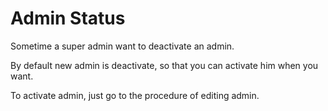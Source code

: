 # Admin Status

Sometime a super admin want to deactivate an admin.

By default new admin is deactivate, so that you can activate him when you want.

To activate admin, just go to the procedure of editing admin.

